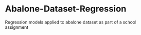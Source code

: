 # Abalone-Dataset-Regression
Regression models applied to abalone dataset as part of a school assignment
